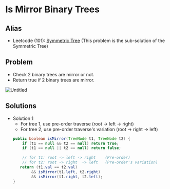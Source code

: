 # Is Mirror Binary Trees

## Alias
- Leetcode (101): [Symmetric Tree](https://leetcode.com/problems/symmetric-tree/) (This problem is the sub-solution of the Symmetric Tree)

## Problem
- Check 2 binary trees are mirror or not.
- Return true if 2 binary trees are mirror.

![Untitled](https://user-images.githubusercontent.com/8989447/115277555-a8904b00-a101-11eb-919a-ba79d318c736.png)

## Solutions
- Solution 1
  - For tree 1, use pre-order traverse             (root -> left -> right)
  - For tree 2, use pre-order traverse's variation (root -> right -> left)
  ```java
  public boolean isMirror(TreeNode t1, TreeNode t2) {
      if (t1 == null && t2 == null) return true;
      if (t1 == null || t2 == null) return false;
        
      // for t1: root -> left -> right    (Pre-order)
      // for t2: root -> right  -> left   (Pre-order's variation)
     return (t1.val == t2.val)
          && isMirror(t1.left, t2.right)
          && isMirror(t1.right, t2.left);   
  }
  ```
